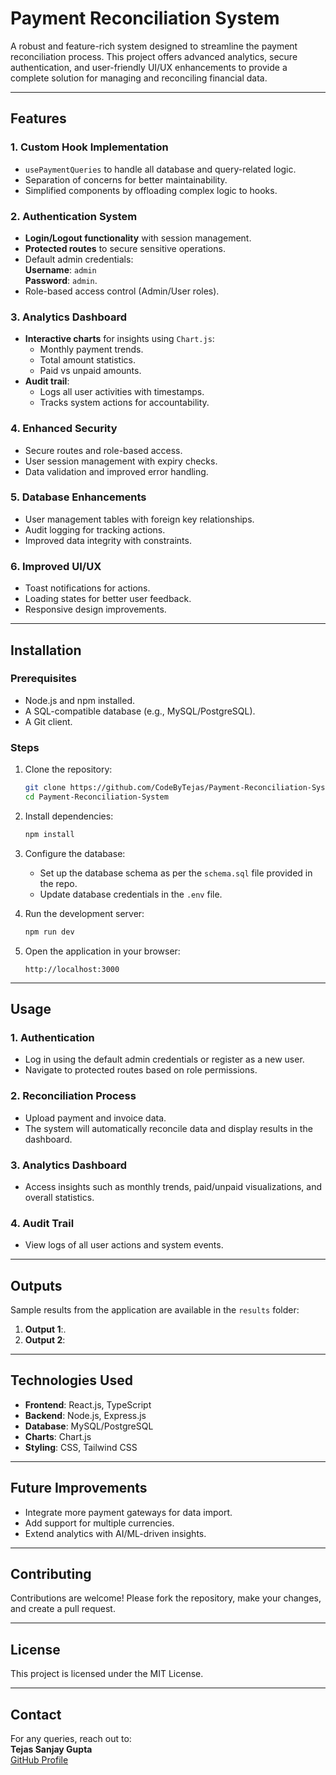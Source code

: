 # **Payment Reconciliation System**

A robust and feature-rich system designed to streamline the payment reconciliation process. This project offers advanced analytics, secure authentication, and user-friendly UI/UX enhancements to provide a complete solution for managing and reconciling financial data.

---

## **Features**

### **1. Custom Hook Implementation**
- `usePaymentQueries` to handle all database and query-related logic.
- Separation of concerns for better maintainability.
- Simplified components by offloading complex logic to hooks.

### **2. Authentication System**
- **Login/Logout functionality** with session management.
- **Protected routes** to secure sensitive operations.
- Default admin credentials:  
  **Username**: `admin`  
  **Password**: `admin`.
- Role-based access control (Admin/User roles).

### **3. Analytics Dashboard**
- **Interactive charts** for insights using `Chart.js`:
  - Monthly payment trends.
  - Total amount statistics.
  - Paid vs unpaid amounts.
- **Audit trail**:
  - Logs all user activities with timestamps.
  - Tracks system actions for accountability.

### **4. Enhanced Security**
- Secure routes and role-based access.
- User session management with expiry checks.
- Data validation and improved error handling.

### **5. Database Enhancements**
- User management tables with foreign key relationships.
- Audit logging for tracking actions.
- Improved data integrity with constraints.

### **6. Improved UI/UX**
- Toast notifications for actions.
- Loading states for better user feedback.
- Responsive design improvements.

---

## **Installation**

### **Prerequisites**
- Node.js and npm installed.
- A SQL-compatible database (e.g., MySQL/PostgreSQL).
- A Git client.

### **Steps**
1. Clone the repository:
   ```bash
   git clone https://github.com/CodeByTejas/Payment-Reconciliation-System.git
   cd Payment-Reconciliation-System
   ```
2. Install dependencies:
   ```bash
   npm install
   ```
3. Configure the database:
   - Set up the database schema as per the `schema.sql` file provided in the repo.
   - Update database credentials in the `.env` file.

4. Run the development server:
   ```bash
   npm run dev
   ```
5. Open the application in your browser:
   ```
   http://localhost:3000
   ```

---

## **Usage**

### **1. Authentication**
- Log in using the default admin credentials or register as a new user.
- Navigate to protected routes based on role permissions.

### **2. Reconciliation Process**
- Upload payment and invoice data.
- The system will automatically reconcile data and display results in the dashboard.

### **3. Analytics Dashboard**
- Access insights such as monthly trends, paid/unpaid visualizations, and overall statistics.

### **4. Audit Trail**
- View logs of all user actions and system events.

---

## **Outputs**

Sample results from the application are available in the `results` folder:

1. **Output 1**:.
2. **Output 2**:

---

## **Technologies Used**
- **Frontend**: React.js, TypeScript
- **Backend**: Node.js, Express.js
- **Database**: MySQL/PostgreSQL
- **Charts**: Chart.js
- **Styling**: CSS, Tailwind CSS

---

## **Future Improvements**
- Integrate more payment gateways for data import.
- Add support for multiple currencies.
- Extend analytics with AI/ML-driven insights.

---

## **Contributing**
Contributions are welcome! Please fork the repository, make your changes, and create a pull request.

---

## **License**
This project is licensed under the MIT License.

---

## **Contact**
For any queries, reach out to:  
**Tejas Sanjay Gupta**  
[GitHub Profile](https://github.com/CodeByTejas)
